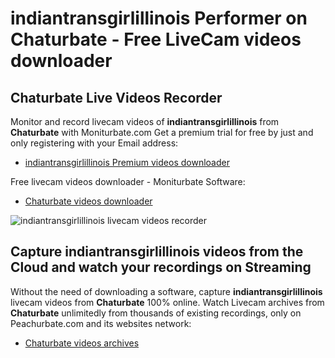 # indiantransgirlillinois Performer on Chaturbate - Free LiveCam videos downloader

## Chaturbate Live Videos Recorder

Monitor and record livecam videos of **indiantransgirlillinois** from **Chaturbate** with Moniturbate.com
Get a premium trial for free by just and only registering with your Email address:
* [indiantransgirlillinois Premium videos downloader](https://moniturbate.com/request-demo-licence-key.html)

Free livecam videos downloader - Moniturbate Software:
* [Chaturbate videos downloader](https://moniturbate.com/moniturbate-download-software.html)

![indiantransgirlillinois livecam videos recorder](https://peachurnet.com/templates/moniturbate-software.png)


## Capture indiantransgirlillinois videos from the Cloud and watch your recordings on Streaming

Without the need of downloading a software, capture **indiantransgirlillinois** livecam videos from **Chaturbate** 100% online.
Watch Livecam archives from **Chaturbate** unlimitedly from thousands of existing recordings, only on Peachurbate.com and its websites network:
* [Chaturbate videos archives](https://peachurnet.com/)